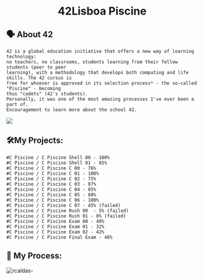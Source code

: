 <h1 align="center">
	42Lisboa Piscine
</h1>

## 🗣️ About 42

	42 is a global education initiative that offers a new way of learning technology:
	no teachers, no classrooms, students learning from their fellow students (peer to peer
	learning), with a methodology that develops both computing and life skills. The 42 cursus is
	free for whoever is approved in its selection process* - the so-called "Piscine" - becoming
	thus "cadets" (42's students).
	Personally, it was one of the most amazing processes I've ever been a part of.
	Encouragement to learn more about the school 42.

  <img src="https://static.globalnoticias.pt/dv/image.jpg?brand=DV&type=generate&guid=4d14058e-7e5f-4322-ad90-fb269b89bf09">


## 🛠️My Projects:

	#C Piscine / C Piscine Shell 00 - 100% 
	#C Piscine / C Piscine Shell 01 - 85%
	#C Piscine / C Piscine C 00 - 76% 
	#C Piscine / C Piscine C 01 - 100% 
	#C Piscine / C Piscine C 02 - 75%
	#C Piscine / C Piscine C 03 - 87% 
	#C Piscine / C Piscine C 04 - 85% 
	#C Piscine / C Piscine C 05 - 80% 
	#C Piscine / C Piscine C 06 - 100% 
	#C Piscine / C Piscine C 07 - 45% (failed) 
	#C Piscine / C Piscine Rush 00  - 5% (failed) 
	#C Piscine / C Piscine Rush 01 - 0% (failed) 
	#C Piscine / C Piscine Exam 00 - 48% 
	#C Piscine / C Piscine Exam 01 - 32% 
	#C Piscine / C Piscine Exam 02 - 42% 
	#C Piscine / C Piscine Final Exam - 48%
  
  
## 🌌 My Process:
  <img align="center" alt="rcaldas-" src="https://cdn.discordapp.com/attachments/1059801232010645557/1059874277098266635/Lista_processos_42Lisboa.png">
